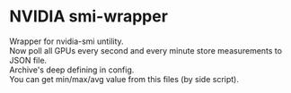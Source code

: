 # NVIDIA smi-wrapper
Wrapper for nvidia-smi untility.\
Now poll all GPUs every second and every minute store measurements to JSON file.\
Archive's deep defining in config.\
You can get min/max/avg value from this files (by side script).
